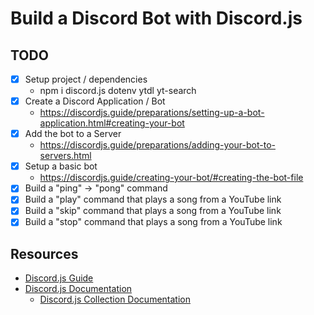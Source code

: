 # Build a Discord Bot with Discord.js

## TODO

- [x] Setup project / dependencies
  - npm i discord.js dotenv ytdl yt-search
- [x] Create a Discord Application / Bot
  - https://discordjs.guide/preparations/setting-up-a-bot-application.html#creating-your-bot
- [x] Add the bot to a Server
  - https://discordjs.guide/preparations/adding-your-bot-to-servers.html
- [x] Setup a basic bot
  - https://discordjs.guide/creating-your-bot/#creating-the-bot-file
- [x] Build a "ping" -> "pong" command
- [x] Build a "play" command that plays a song from a YouTube link
- [x] Build a "skip" command that plays a song from a YouTube link
- [x] Build a "stop" command that plays a song from a YouTube link

## Resources

- [Discord.js Guide](https://discordjs.guide/)
- [Discord.js Documentation](https://discord.js.org/#/docs/main/stable/general/welcome)
  - [Discord.js Collection Documentation](https://discord.js.org/#/docs/main/stable/class/Collection)
